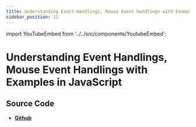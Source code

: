 ```yaml
---
title: Understanding Event Handlings, Mouse Event Handlings with Examples in JavaScript
sidebar_position: 11
---
```


import YouTubeEmbed from '../../src/components/YoutubeEmbed';

# Understanding Event Handlings, Mouse Event Handlings with Examples in JavaScript

<YouTubeEmbed videoId="Pw4nOjP8JUc" />

## Source Code

- [**Github**](https://github.com/isarojdahal/javascript-workshop)
